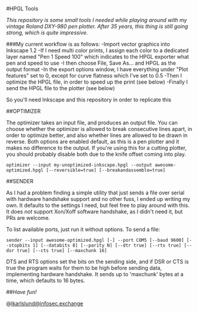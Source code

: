 #HPGL Tools

*This repository is some small tools I needed while playing around with my vintage Roland DXY-980 pen plotter. After 35 years, this thing is still going strong, which is quite impressive.*

###My current workflow is as follows:
-Import vector graphics into Inkscape 1.2
-If I need multi color prints, I assign each color to a dedicated layer named "Pen 1 Speed 100" which indicates to the HPGL exporter what pen and speed to use
-I then choose File, Save As... and HPGL as the output format
-In the export options window, I have everything under "Plot features" set to 0, except for curve flatness which I've set to 0.5
-Then I optimize the HPGL file, in order to speed up the print (see below)
-Finally I send the HPGL file to the plotter (see below)

So you'll need Inkscape and this repository in order to replicate this

##OPTIMIZER

The optimizer takes an input file, and produces an output file. You can choose whether the optimizer is allowed to break consecutive lines apart, in order to optimize better, and also whether lines are allowed to be drawn in reverse. Both options are enabled default, as this is a pen plotter and it makes no difference to the output. If you're using this for a cutting plotter, you should probably disable both due to the knife offset coming into play.

```
optimizer --input my-unoptimized-inkscape.hpgl --output awesome-optimized.hpgl [--reversible=true] [--breakandassemble=true]
```

##SENDER

As I had a problem finding a simple utility that just sends a file over serial with hardware handshake support and no other fuss, I ended up writing my own. It defaults to the settings I need, but feel free to play around with this. It does *not* support Xon/Xoff software handshake, as I didn't need it, but PRs are welcome.

To list available ports, just run it without options. To send a file:

```
sender --input awesome-optimized.hpgl [-] --port COM5 [--baud 9600] [--stopbits 1] [--databits 8] [--parity N] [--dtr true] [--rts true] [--dsr true] [--cts true] [--maxchunk 16]
```

DTS and RTS options set the bits on the sending side, and if DSR or CTS is true the program waits for them to be high before sending data, implementing hardware handshake. It sends up to 'maxchunk' bytes at a time, which defaults to 16 bytes.

##*Have fun!*

@lkarlslund@infosec.exchange 